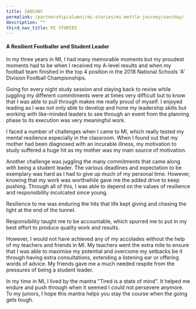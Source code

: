 ```yaml
---
title: SANCHAY
permalink: /partnership/alumni/mi-stories/mi-mettle-journey/sanchay/
description: ""
third_nav_title: MI STORIES
---
```



<h4><strong>A Resilient Footballer and Student Leader</strong></h4>
<p>In my three years in MI, I had many memorable moments but my proudest moments had to be when I received my A-level results and when my football team finished in the top 4 position in the 2018 National Schools 'A' Division Football Championships.</p>
<p>Going for every night study session and staying back to revise while juggling my different commitments were at times very difficult but to know that I was able to pull through makes me really proud of myself. I enjoyed leading as I was not only able to develop and hone my leadership skills but working with like-minded leaders to see through an event from the planning phase to its execution was very meaningful work.</p>
<p>I faced a number of challenges when I came to MI, which really tested my mental resilience especially in the classroom. When I found out that my mother had been diagnosed with an incurable illness, my motivation to study suffered a huge hit as my mother was my main source of motivation.</p>
<p>Another challenge was juggling the many commitments that came along with being a student leader. The various deadlines and expectation to be exemplary was hard as I had to give up much of my personal time. However, knowing that my work was worthwhile gave me the added drive to keep pushing. Through all of this, I was able to depend on the values of resilience and responsibility inculcated since young.</p>
<p>Resilience to me was enduring the hits that life kept giving and chasing the light at the end of the tunnel.</p>
<p>Responsibility taught me to be accountable, which spurred me to put in my best effort to produce quality work and results.</p>
<p>However, I would not have achieved any of my accolades without the help of my teachers and friends in MI. My teachers went the extra mile to ensure that I was able to maximise my potential and overcome my setbacks be it through having extra consultations, extending a listening ear or offering words of advice. My friends gave me a much needed respite from the pressures of being a student leader.</p>
<p>In my time in MI, I lived by the mantra "Tired is a state of mind". It helped me endure and push through when it seemed I could not persevere anymore. To my juniors, I hope this mantra helps you stay the course when the going gets tough.</p>